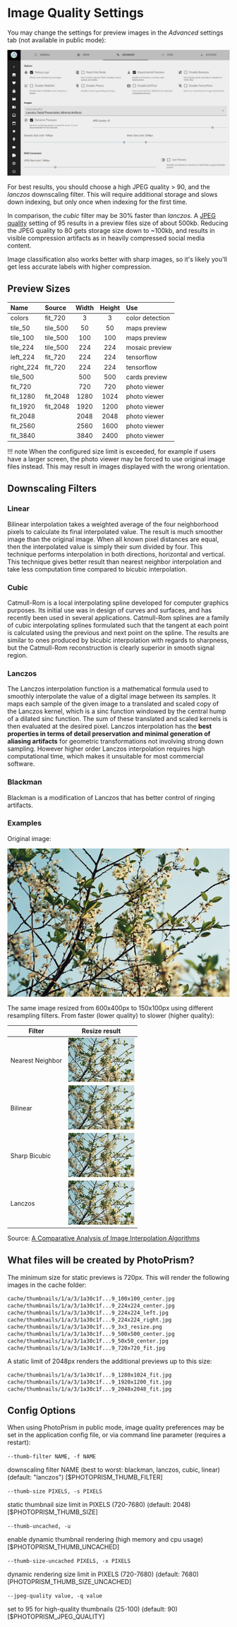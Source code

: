 # Image Quality Settings

You may change the settings for preview images in the *Advanced* settings tab (not available in public mode):

![](img/advanced-settings.jpg)

For best results, you should choose a high JPEG quality > 90, and the *lanczos* downscaling filter.
This will require additional storage and slows down indexing, but only once when indexing for the first time.

In comparison, the *cubic* filter may be 30% faster than *lanczos*.
A [JPEG quality](http://fotoforensics.com/tutorial-estq.php) setting of 95 results in a preview files size of about 500kb.
Reducing the JPEG quality to 80 gets storage size down to ~100kb, and results in visible compression artifacts
as in heavily compressed social media content.

Image classification also works better with sharp images, 
so it's likely you'll get less accurate labels with higher compression.

## Preview Sizes ##

Name      | Source    | Width  | Height  | Use               |
:---------|:----------|:------:|:-------:|:------------------|
colors    | fit_720   | 3      | 3       | color detection   |
tile_50   | tile_500  | 50     | 50      | maps preview      |
tile_100  | tile_500  | 100    | 100     | maps preview      |
tile_224  | tile_500  | 224    | 224     | mosaic preview    |
left_224  | fit_720   | 224    | 224     | tensorflow        |
right_224 | fit_720   | 224    | 224     | tensorflow        |
tile_500  |           | 500    | 500     | cards preview     |
fit_720   |           | 720    | 720     | photo viewer      |
fit_1280  | fit_2048  | 1280   | 1024    | photo viewer      |
fit_1920  | fit_2048  | 1920   | 1200    | photo viewer      |
fit_2048  |           | 2048   | 2048    | photo viewer      |
fit_2560  |           | 2560   | 1600    | photo viewer      |
fit_3840  |           | 3840   | 2400    | photo viewer      |

!!! note
    When the configured size limit is exceeded, for example if users have a larger screen,
    the photo viewer may be forced to use original image files instead.
    This may result in images displayed with the wrong orientation.

## Downscaling Filters ##

### Linear ###

Bilinear interpolation takes a weighted average of the four
neighborhood pixels to calculate its final interpolated
value. The result is much smoother image than the original
image. When all known pixel distances are equal, then the
interpolated value is simply their sum divided by four.
This technique performs interpolation in both directions,
horizontal and vertical. This technique gives better result
than nearest neighbor interpolation and take less
computation time compared to bicubic interpolation.

### Cubic ###

Catmull-Rom is a local interpolating spline developed for
computer graphics purposes. Its initial use was in design
of curves and surfaces, and has recently been used in
several applications. Catmull-Rom splines are a family of
cubic interpolating splines formulated such that the
tangent at each point is calculated using the previous and
next point on the spline. The results are similar to ones
produced by bicubic interpolation with regards to
sharpness, but the Catmull-Rom reconstruction is clearly
superior in smooth signal region.

### Lanczos ###

The Lanczos interpolation function is a mathematical formula
used to smoothly interpolate the value of a digital
image between its samples. It maps each sample of the
given image to a translated and scaled copy of the Lanczos
kernel, which is a sinc function windowed by the central
hump of a dilated sinc function. The sum of these
translated and scaled kernels is then evaluated at the
desired pixel. Lanczos interpolation has the **best
properties in terms of detail preservation and minimal
generation of aliasing artifacts** for geometric
transformations not involving strong down sampling.
However higher order Lanczos interpolation requires high
computational time, which makes it unsuitable for
most commercial software.

### Blackman ###

Blackman is a modification of Lanczos that has better control of ringing artifacts.

### Examples ###

Original image:

![](img/branches.png)

The same image resized from 600x400px to 150x100px using different resampling filters.
From faster (lower quality) to slower (higher quality):

Filter                    | Resize result
--------------------------|---------------------------------------------
Nearest Neighbor          | ![](img/out_resize_nearest.png)
Bilinear                  | ![](img/out_resize_linear.png)
Sharp Bicubic             | ![](img/out_resize_catrom.png)
Lanczos                   | ![](img/out_resize_lanczos.png)

Source: [A Comparative Analysis of Image Interpolation Algorithms](https://ijarcce.com/wp-content/uploads/2016/02/IJARCCE-7.pdf)

## What files will be created by PhotoPrism? ##

The minimum size for static previews is 720px. This will render the following images in the cache folder:

```
cache/thumbnails/1/a/3/1a30c1f...9_100x100_center.jpg
cache/thumbnails/1/a/3/1a30c1f...9_224x224_center.jpg
cache/thumbnails/1/a/3/1a30c1f...9_224x224_left.jpg
cache/thumbnails/1/a/3/1a30c1f...9_224x224_right.jpg
cache/thumbnails/1/a/3/1a30c1f...9_3x3_resize.png
cache/thumbnails/1/a/3/1a30c1f...9_500x500_center.jpg
cache/thumbnails/1/a/3/1a30c1f...9_50x50_center.jpg
cache/thumbnails/1/a/3/1a30c1f...9_720x720_fit.jpg
```

A static limit of 2048px renders the additional previews up to this size:

```
cache/thumbnails/1/a/3/1a30c1f...9_1280x1024_fit.jpg
cache/thumbnails/1/a/3/1a30c1f...9_1920x1200_fit.jpg
cache/thumbnails/1/a/3/1a30c1f...9_2048x2048_fit.jpg
```

## Config Options ##

When using PhotoPrism in public mode, image quality preferences may be set in the application config file, 
or via command line parameter (requires a restart):

`--thumb-filter NAME, -f NAME`

downscaling filter NAME (best to worst: blackman, lanczos, cubic, linear) (default: "lanczos") [$PHOTOPRISM_THUMB_FILTER]

`--thumb-size PIXELS, -s PIXELS`

static thumbnail size limit in PIXELS (720-7680) (default: 2048) [$PHOTOPRISM_THUMB_SIZE]

`--thumb-uncached, -u`

enable dynamic thumbnail rendering (high memory and cpu usage) [$PHOTOPRISM_THUMB_UNCACHED]

`--thumb-size-uncached PIXELS, -x PIXELS`

dynamic rendering size limit in PIXELS (720-7680) (default: 7680) [PHOTOPRISM_THUMB_SIZE_UNCACHED]

`--jpeg-quality value, -q value`

set to 95 for high-quality thumbnails (25-100) (default: 90) [$PHOTOPRISM_JPEG_QUALITY]
